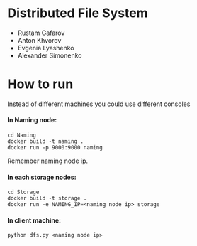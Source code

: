 # Distributed File System

* Rustam Gafarov
* Anton Khvorov
* Evgenia Lyashenko
* Alexander Simonenko

# How to run

Instead of different machines you could use different consoles
#### In Naming node:

```
cd Naming
docker build -t naming .
docker run -p 9000:9000 naming
```
Remember naming node ip.

#### In each storage nodes:
```
cd Storage
docker build -t storage .
docker run -e NAMING_IP=<naming node ip> storage
```

#### In client machine:
```
python dfs.py <naming node ip>
```